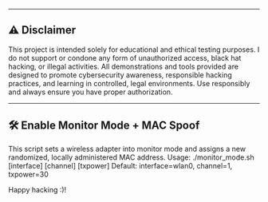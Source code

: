  -----------------------------
 ⚠️ Disclaimer 
 -----------------------------

 This project is intended solely for educational and ethical testing purposes.
 I do not support or condone any form of unauthorized access, black hat hacking, or illegal activities. 
 All demonstrations and tools provided are designed to promote cybersecurity awareness, responsible hacking practices, and learning in controlled, legal environments.
 Use responsibly and always ensure you have proper authorization.
 
 -----------------------------
🛠️ Enable Monitor Mode + MAC Spoof
 -----------------------------
 This script sets a wireless adapter into monitor mode
 and assigns a new randomized, locally administered MAC address.
 Usage: 
   ./monitor_mode.sh [interface] [channel] [txpower]
 Default: 
   interface=wlan0, channel=1, txpower=30

 Happy hacking :)!
